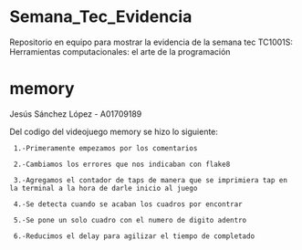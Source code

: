 # Semana_Tec_Evidencia
Repositorio en equipo para mostrar la evidencia de la semana tec TC1001S: Herramientas computacionales: el arte de la programación
# memory
Jesús Sánchez López - A01709189

Del codigo del videojuego memory se hizo lo siguiente:

     1.-Primeramente empezamos por los comentarios 

     2.-Cambiamos los errores que nos indicaban con flake8

     3.-Agregamos el contador de taps de manera que se imprimiera tap en la terminal a la hora de darle inicio al juego 

     4.-Se detecta cuando se acaban los cuadros por encontrar

     5.-Se pone un solo cuadro con el numero de digito adentro
     
     6.-Reducimos el delay para agilizar el tiempo de completado
 

 
